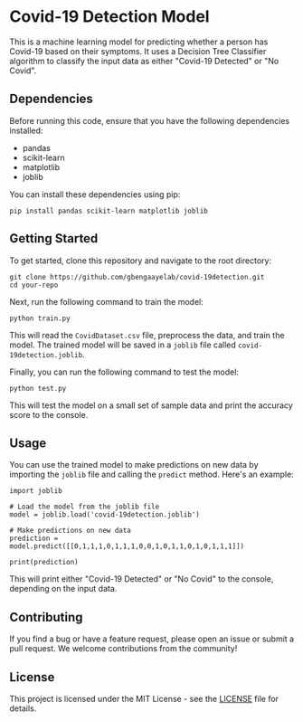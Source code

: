 # Covid-19 Detection Model

This is a machine learning model for predicting whether a person has Covid-19 based on their symptoms. It uses a Decision Tree Classifier algorithm to classify the input data as either "Covid-19 Detected" or "No Covid".

## Dependencies

Before running this code, ensure that you have the following dependencies installed:

- pandas
- scikit-learn
- matplotlib
- joblib

You can install these dependencies using pip:

```
pip install pandas scikit-learn matplotlib joblib
```

## Getting Started

To get started, clone this repository and navigate to the root directory:

```
git clone https://github.com/gbengaayelab/covid-19detection.git
cd your-repo
```

Next, run the following command to train the model:

```
python train.py
```

This will read the `CovidDataset.csv` file, preprocess the data, and train the model. The trained model will be saved in a `joblib` file called `covid-19detection.joblib`.

Finally, you can run the following command to test the model:

```
python test.py
```

This will test the model on a small set of sample data and print the accuracy score to the console.

## Usage

You can use the trained model to make predictions on new data by importing the `joblib` file and calling the `predict` method. Here's an example:

```
import joblib

# Load the model from the joblib file
model = joblib.load('covid-19detection.joblib')

# Make predictions on new data
prediction = model.predict([[0,1,1,1,0,1,1,1,0,0,1,0,1,1,0,1,0,1,1,1]])

print(prediction)
```

This will print either "Covid-19 Detected" or "No Covid" to the console, depending on the input data.

## Contributing

If you find a bug or have a feature request, please open an issue or submit a pull request. We welcome contributions from the community!

## License

This project is licensed under the MIT License - see the [LICENSE](LICENSE) file for details.